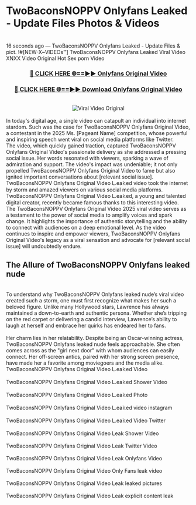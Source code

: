 # TwoBaconsNOPPV Onlyfans Leaked - Update Files Photos & Videos 
<br>
16 seconds ago — TwoBaconsNOPPV Onlyfans Leaked - Update Files & pict. !#[NEW-X~VIDEOs™] TwoBaconsNOPPV Onlyfans Leaked Viral Video XNXX Video Original Hot Sex porn Video
<br>
<div align="center">
<h3><a href="http://freeplayer.one?title=TwoBaconsNOPPV&ref=25OR" rel="nofollow">🔴 CLICK HERE 🌐==►► Onlyfans Original Video</a></h3>
<h3><a href="http://freeplayer.one?title=TwoBaconsNOPPV&ref=25OR" rel="nofollow">🔴 CLICK HERE 🌐==►► Download Onlyfans Original Video</a></h3>
<br>
<a href="http://freeplayer.one?title=TwoBaconsNOPPV&ref=25OR" rel="nofollow" data-target="animated-image.originalLink"><img src="https://i.ibb.co.com/xMMVF88/686577567.gif" alt="Viral Video Original" style="max-width: 100%; display: inline-block;" data-target="animated-image.originalImage"></a>
</div>
<br>
In today's digital age, a single video can catapult an individual into internet stardom. Such was the case for TwoBaconsNOPPV Onlyfans Original Video, a contestant in the 2025 Ms. [Pageant Name] competition, whose powerful and inspiring speech went viral on social media platforms like Twitter.
<br>
The video, which quickly gained traction, captured TwoBaconsNOPPV Onlyfans Original Video's passionate delivery as she addressed a pressing social issue. Her words resonated with viewers, sparking a wave of admiration and support. The video's impact was undeniable; it not only propelled TwoBaconsNOPPV Onlyfans Original Video to fame but also ignited important conversations about [relevant social issue].
<br>
TwoBaconsNOPPV Onlyfans Original Video L.ea𝚔ed video took the internet by storm and amazed viewers on various social media platforms. TwoBaconsNOPPV Onlyfans Original Video L.ea𝚔ed, a young and talented digital creator, recently became famous thanks to this interesting video.
<br>
The TwoBaconsNOPPV Onlyfans Original Video 2025 viral video serves as a testament to the power of social media to amplify voices and spark change. It highlights the importance of authentic storytelling and the ability to connect with audiences on a deep emotional level. As the video continues to inspire and empower viewers, TwoBaconsNOPPV Onlyfans Original Video's legacy as a viral sensation and advocate for [relevant social issue] will undoubtedly endure.
<br>
<h2>The Allure of TwoBaconsNOPPV Onlyfans leaked nude</h2>
<br>
To understand why TwoBaconsNOPPV Onlyfans leaked nude’s viral video created such a storm, one must first recognize what makes her such a beloved figure. Unlike many Hollywood stars, Lawrence has always maintained a down-to-earth and authentic persona. Whether she’s tripping on the red carpet or delivering a candid interview, Lawrence’s ability to laugh at herself and embrace her quirks has endeared her to fans.
<br><br>
Her charm lies in her relatability. Despite being an Oscar-winning actress, TwoBaconsNOPPV Onlyfans leaked nude feels approachable. She often comes across as the "girl next door" with whom audiences can easily connect. Her off-screen antics, paired with her strong screen presence, have made her a favorite among moviegoers and the media alike.
<br>
TwoBaconsNOPPV Onlyfans Original Video L.ea𝚔ed Video
<br><br>
TwoBaconsNOPPV Onlyfans Original Video L.ea𝚔ed Shower Video
<br><br>
TwoBaconsNOPPV Onlyfans Original Video L.ea𝚔ed Photo
<br><br>
TwoBaconsNOPPV Onlyfans Original Video L.ea𝚔ed video instagram
<br><br>
TwoBaconsNOPPV Onlyfans Original Video L.ea𝚔ed Video Twitter
<br><br>
TwoBaconsNOPPV Onlyfans Original Video Leak Shower Video
<br><br>
TwoBaconsNOPPV Onlyfans Original Video Leak Twitter Video
<br><br>
TwoBaconsNOPPV Onlyfans Original Video Leak Onlyfans Video
<br><br>
TwoBaconsNOPPV Onlyfans Original Video Only Fans leak video
<br><br>
TwoBaconsNOPPV Onlyfans Original Video Leak leaked pictures
<br><br>
TwoBaconsNOPPV Onlyfans Original Video Leak explicit content leak